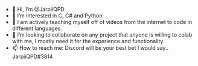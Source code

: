 - 👋 Hi, I’m @JarpiiQPD
- 👀 I’m interested in C, C# and Python. 
- 🌱 I am actively teaching myself off of videos from the internet to code in different languages.
- 💞️ I’m looking to collaborate on any project that anyone is willing to colab with me, I mostly need it for the experience and functionality.
- 📫 How to reach me: Discord will be your best bet I would say.. JarpiiQPD#3814
          

<!---
JarpiiQPD/JarpiiQPD is a ✨ special ✨ repository because its `README.md` (this file) appears on your GitHub profile.
You can click the Preview link to take a look at your changes.
--->
